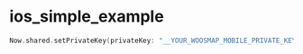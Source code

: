 # ios_simple_example

```swift
Now.shared.setPrivateKey(privateKey: "__YOUR_WOOSMAP_MOBILE_PRIVATE_KEY__")
```
